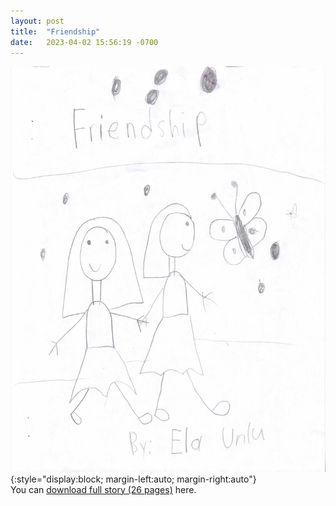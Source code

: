 ```yaml
---
layout: post
title:  "Friendship"
date:   2023-04-02 15:56:19 -0700
---
```

![Friendship](/assets/friendship.png){:style="display:block; margin-left:auto; margin-right:auto"}
\
You can [download full story (26 pages)](/assets/friendship.pdf) here.
